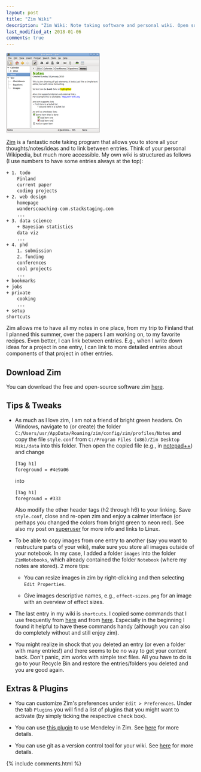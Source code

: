 ```yaml
---
layout: post
title: "Zim Wiki"
description: "Zim Wiki: Note taking software and personal wiki. Open source productivity software."
last_modified_at: 2018-01-06
comments: true
---
```


![image](/img/zim-demo.png "Image curtesy of zim-wiki.org")

[Zim](http://zim-wiki.org/ "Zim-Wiki") is a fantastic note taking program that allows you to store all your thoughts/notes/ideas and to link between entries. Think of your personal Wikipedia, but much more accessible. My own wiki is structured as follows (I use numbers to have some entries always at the top):

	+ 1. todo
		Finland
		current paper
		coding projects
	+ 2. web design
		homepage
		wanderscoaching-com.stackstaging.com
		...
	+ 3. data science
		+ Bayesian statistics
		data viz
		...
	+ 4. phd
		1. submission
		2. funding
		conferences
		cool projects
		...
	+ bookmarks
	+ jobs
	+ private
		cooking
		...
	+ setup
	shortcuts
	
Zim allows me to have all my notes in one place, from my trip to Finland that I planned this summer, over the papers I am working on, to my favorite recipes. Even better, I can link between entries. E.g., when I write down ideas for a project in one entry, I can link to more detailed entries about components of that project in other entries. 
	

	
	
## Download Zim

You can download the free and open-source software zim [here](http://zim-wiki.org/downloads.html "Download Zim").
 



##  Tips & Tweaks


- As much as I love zim, I am not a friend of bright green headers. On Windows, navigate to (or create) the folder `C:/Users/usr/AppData/Roaming/zim/config/zim/profiles/Notes` and copy the file `style.conf` from `C:/Program Files (x86)/Zim Desktop Wiki/data` into this folder. Then open the copied file (e.g., in [notepad++](https://notepad-plus-plus.org/download/v7.5.6.html "Download notepad++")) and change
	
	```
	[Tag h1]
	foreground = #4e9a06
	```
	
	into  
	
	```
	[Tag h1]
	foreground = #333
	```
	
	Also modify the other header tags (h2 through h6) to your linking. Save `style.conf`, close and re-open zim and enjoy a calmer interface (or perhaps you changed the colors from bright green to neon red). See also my post on [superuser](https://superuser.com/a/1262056/534265 "superuser") for more info and links to Linux. 
	
- To be able to copy images from one entry to another (say you want to restructure parts of your wiki), make sure you store all images outside of your notebook. In my case, I added a folder `images` into the folder `ZimNotebooks`, which already contained the folder `Notebook` (where my notes are stored). 2 more tips: 

	- You can resize images in zim by right-clicking and then selecting `Edit Properties`. 
	
	- Give images descriptive names, e.g., `effect-sizes.png` for an image with an overview of effect sizes. 


- The last entry in my wiki is `shortcuts`. I copied some commands that I use frequently from [here](http://zim-wiki.org/manual/Help/Wiki_Syntax.html "Zim syntax") and from [here](http://zim-wiki.org/manual/Help/Key_Bindings.html "Zim shortcuts"). Especially in the beginning I found it helpful to have these commands handy (although you can also do completely without and still enjoy zim).  


- You might realize in shock that you deleted an entry (or even a folder with many entries!) and there seems to be no way to get your content back. Don't panic, zim works with simple text files. All you have to do is go to your Recycle Bin and restore the entries/folders you deleted and you are good again. 


## Extras & Plugins

- You can customize Zim's preferences under `Edit > Preferences`. Under the tab `Plugins` you will find a list of plugins that you might want to activate (by simply ticking the respective check box). 

- You can use [this plugin](https://github.com/grahamrow/zim-mendeley-plugin/blob/master/README.md "Mendeley Plugin for Zim") to use Mendeley in Zim. See [here](http://superuser.com/a/1025259/534265 "superuser") for more details. 

- You can use git as a version control tool for your wiki.  See [here](http://zim-wiki.org/manual/Plugins/Version_Control.html "Version Control for Zim") for more details. 


{% include comments.html %}
